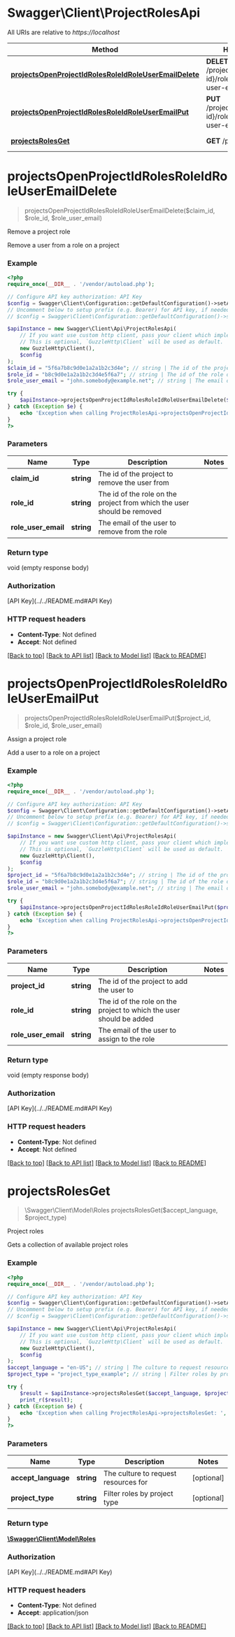 # Swagger\Client\ProjectRolesApi

All URIs are relative to *https://localhost*

Method | HTTP request | Description
------------- | ------------- | -------------
[**projectsOpenProjectIdRolesRoleIdRoleUserEmailDelete**](ProjectRolesApi.md#projectsOpenProjectIdRolesRoleIdRoleUserEmailDelete) | **DELETE** /projects/open/{project-id}/roles/{role-id}/{role-user-email} | Remove a project role
[**projectsOpenProjectIdRolesRoleIdRoleUserEmailPut**](ProjectRolesApi.md#projectsOpenProjectIdRolesRoleIdRoleUserEmailPut) | **PUT** /projects/open/{project-id}/roles/{role-id}/{role-user-email} | Assign a project role
[**projectsRolesGet**](ProjectRolesApi.md#projectsRolesGet) | **GET** /projects/roles | Project roles


# **projectsOpenProjectIdRolesRoleIdRoleUserEmailDelete**
> projectsOpenProjectIdRolesRoleIdRoleUserEmailDelete($claim_id, $role_id, $role_user_email)

Remove a project role

Remove a user from a role on a project

### Example
```php
<?php
require_once(__DIR__ . '/vendor/autoload.php');

// Configure API key authorization: API Key
$config = Swagger\Client\Configuration::getDefaultConfiguration()->setApiKey('x-api-key', 'YOUR_API_KEY');
// Uncomment below to setup prefix (e.g. Bearer) for API key, if needed
// $config = Swagger\Client\Configuration::getDefaultConfiguration()->setApiKeyPrefix('x-api-key', 'Bearer');

$apiInstance = new Swagger\Client\Api\ProjectRolesApi(
    // If you want use custom http client, pass your client which implements `GuzzleHttp\ClientInterface`.
    // This is optional, `GuzzleHttp\Client` will be used as default.
    new GuzzleHttp\Client(),
    $config
);
$claim_id = "5f6a7b8c9d0e1a2a1b2c3d4e"; // string | The id of the project to remove the user from
$role_id = "b8c9d0e1a2a1b2c3d4e5f6a7"; // string | The id of the role on the project from which the user should be removed
$role_user_email = "john.somebody@example.net"; // string | The email of the user to remove from the role

try {
    $apiInstance->projectsOpenProjectIdRolesRoleIdRoleUserEmailDelete($claim_id, $role_id, $role_user_email);
} catch (Exception $e) {
    echo 'Exception when calling ProjectRolesApi->projectsOpenProjectIdRolesRoleIdRoleUserEmailDelete: ', $e->getMessage(), PHP_EOL;
}
?>
```

### Parameters

Name | Type | Description  | Notes
------------- | ------------- | ------------- | -------------
 **claim_id** | **string**| The id of the project to remove the user from |
 **role_id** | **string**| The id of the role on the project from which the user should be removed |
 **role_user_email** | **string**| The email of the user to remove from the role |

### Return type

void (empty response body)

### Authorization

[API Key](../../README.md#API Key)

### HTTP request headers

 - **Content-Type**: Not defined
 - **Accept**: Not defined

[[Back to top]](#) [[Back to API list]](../../README.md#documentation-for-api-endpoints) [[Back to Model list]](../../README.md#documentation-for-models) [[Back to README]](../../README.md)

# **projectsOpenProjectIdRolesRoleIdRoleUserEmailPut**
> projectsOpenProjectIdRolesRoleIdRoleUserEmailPut($project_id, $role_id, $role_user_email)

Assign a project role

Add a user to a role on a project

### Example
```php
<?php
require_once(__DIR__ . '/vendor/autoload.php');

// Configure API key authorization: API Key
$config = Swagger\Client\Configuration::getDefaultConfiguration()->setApiKey('x-api-key', 'YOUR_API_KEY');
// Uncomment below to setup prefix (e.g. Bearer) for API key, if needed
// $config = Swagger\Client\Configuration::getDefaultConfiguration()->setApiKeyPrefix('x-api-key', 'Bearer');

$apiInstance = new Swagger\Client\Api\ProjectRolesApi(
    // If you want use custom http client, pass your client which implements `GuzzleHttp\ClientInterface`.
    // This is optional, `GuzzleHttp\Client` will be used as default.
    new GuzzleHttp\Client(),
    $config
);
$project_id = "5f6a7b8c9d0e1a2a1b2c3d4e"; // string | The id of the project to add the user to
$role_id = "b8c9d0e1a2a1b2c3d4e5f6a7"; // string | The id of the role on the project to which the user should be added
$role_user_email = "john.somebody@example.net"; // string | The email of the user to assign to the role

try {
    $apiInstance->projectsOpenProjectIdRolesRoleIdRoleUserEmailPut($project_id, $role_id, $role_user_email);
} catch (Exception $e) {
    echo 'Exception when calling ProjectRolesApi->projectsOpenProjectIdRolesRoleIdRoleUserEmailPut: ', $e->getMessage(), PHP_EOL;
}
?>
```

### Parameters

Name | Type | Description  | Notes
------------- | ------------- | ------------- | -------------
 **project_id** | **string**| The id of the project to add the user to |
 **role_id** | **string**| The id of the role on the project to which the user should be added |
 **role_user_email** | **string**| The email of the user to assign to the role |

### Return type

void (empty response body)

### Authorization

[API Key](../../README.md#API Key)

### HTTP request headers

 - **Content-Type**: Not defined
 - **Accept**: Not defined

[[Back to top]](#) [[Back to API list]](../../README.md#documentation-for-api-endpoints) [[Back to Model list]](../../README.md#documentation-for-models) [[Back to README]](../../README.md)

# **projectsRolesGet**
> \Swagger\Client\Model\Roles projectsRolesGet($accept_language, $project_type)

Project roles

Gets a collection of available project roles

### Example
```php
<?php
require_once(__DIR__ . '/vendor/autoload.php');

// Configure API key authorization: API Key
$config = Swagger\Client\Configuration::getDefaultConfiguration()->setApiKey('x-api-key', 'YOUR_API_KEY');
// Uncomment below to setup prefix (e.g. Bearer) for API key, if needed
// $config = Swagger\Client\Configuration::getDefaultConfiguration()->setApiKeyPrefix('x-api-key', 'Bearer');

$apiInstance = new Swagger\Client\Api\ProjectRolesApi(
    // If you want use custom http client, pass your client which implements `GuzzleHttp\ClientInterface`.
    // This is optional, `GuzzleHttp\Client` will be used as default.
    new GuzzleHttp\Client(),
    $config
);
$accept_language = "en-US"; // string | The culture to request resources for
$project_type = "project_type_example"; // string | Filter roles by project type

try {
    $result = $apiInstance->projectsRolesGet($accept_language, $project_type);
    print_r($result);
} catch (Exception $e) {
    echo 'Exception when calling ProjectRolesApi->projectsRolesGet: ', $e->getMessage(), PHP_EOL;
}
?>
```

### Parameters

Name | Type | Description  | Notes
------------- | ------------- | ------------- | -------------
 **accept_language** | **string**| The culture to request resources for | [optional]
 **project_type** | **string**| Filter roles by project type | [optional]

### Return type

[**\Swagger\Client\Model\Roles**](../Model/Roles.md)

### Authorization

[API Key](../../README.md#API Key)

### HTTP request headers

 - **Content-Type**: Not defined
 - **Accept**: application/json

[[Back to top]](#) [[Back to API list]](../../README.md#documentation-for-api-endpoints) [[Back to Model list]](../../README.md#documentation-for-models) [[Back to README]](../../README.md)

